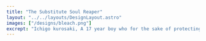 ```yaml
---
title: "The Substitute Soul Reaper"
layout: "../../layouts/DesignLayout.astro"
images: ["/designs/bleach.png"]
excrept: "Ichigo kurosaki, A 17 year boy who for the sake of protecting his family accepts the powers of a soul reaper and becomes a substitute soul reaper"
---
```

